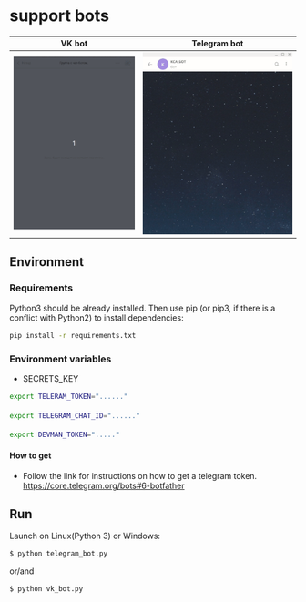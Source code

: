 # support bots 
| VK bot | Telegram bot|
|--------|-------------|
| ![VK dialog Demo](demo/vk.gif) | ![Telegram dialog Demo](demo/Telegram.gif) |


## Environment

### Requirements

Python3 should be already installed. Then use pip (or pip3, if there is a conflict with Python2) to install dependencies:

```sh
pip install -r requirements.txt
```

### Environment variables

- SECRETS_KEY

```sh
export TELERAM_TOKEN="......"

export TELEGRAM_CHAT_ID="......"

export DEVMAN_TOKEN="....."
```
#### How to get

* Follow the link for instructions on how to get a telegram token. https://core.telegram.org/bots#6-botfather

## Run

Launch on Linux(Python 3) or Windows:

```sh
$ python telegram_bot.py
```
or/and
```sh
$ python vk_bot.py
```
